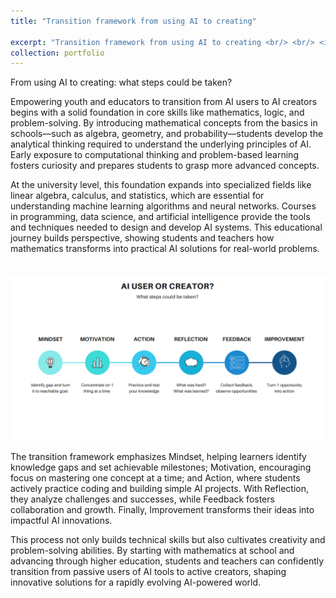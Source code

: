 ```yaml
---
title: "Transition framework from using AI to creating"

excerpt: "Transition framework from using AI to creating <br/> <br/> <img src='/images/AI user or creator.png'>"
collection: portfolio
---
```


From using AI to creating: what steps could be taken?

Empowering youth and educators to transition from AI users to AI creators begins with a solid foundation in core skills like mathematics, logic, and problem-solving. By introducing mathematical concepts from the basics in schools—such as algebra, geometry, and probability—students develop the analytical thinking required to understand the underlying principles of AI. Early exposure to computational thinking and problem-based learning fosters curiosity and prepares students to grasp more advanced concepts.

At the university level, this foundation expands into specialized fields like linear algebra, calculus, and statistics, which are essential for understanding machine learning algorithms and neural networks. Courses in programming, data science, and artificial intelligence provide the tools and techniques needed to design and develop AI systems. This educational journey builds perspective, showing students and teachers how mathematics transforms into practical AI solutions for real-world problems.

<br/><img src='/images/AI user or creator.png'><br/>

The transition framework emphasizes Mindset, helping learners identify knowledge gaps and set achievable milestones; Motivation, encouraging focus on mastering one concept at a time; and Action, where students actively practice coding and building simple AI projects. With Reflection, they analyze challenges and successes, while Feedback fosters collaboration and growth. Finally, Improvement transforms their ideas into impactful AI innovations.

This process not only builds technical skills but also cultivates creativity and problem-solving abilities. By starting with mathematics at school and advancing through higher education, students and teachers can confidently transition from passive users of AI tools to active creators, shaping innovative solutions for a rapidly evolving AI-powered world.
